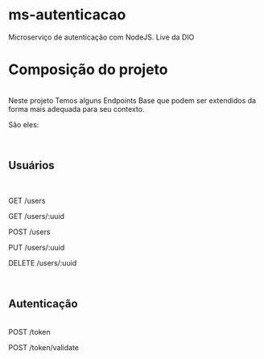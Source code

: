 # ms-autenticacao
Microserviço de autenticação com NodeJS. Live da DIO

<h1>Composição do projeto</h1>
<br>
Neste projeto Temos alguns Endpoints Base que podem ser extendidos da forma mais adequada para seu contexto.

São eles:

<br>
<h2>Usuários</h2>

<br>

GET /users

GET /users/:uuid

POST /users

PUT /users/:uuid

DELETE /users/:uuid

<br>
<h2>Autenticação</h2>

<br>
POST /token

POST /token/validate
